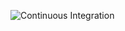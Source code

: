 
![Continuous Integration](https://github.com/iamgrewal7/URLShortner/workflows/Continuous%20Integration/badge.svg)
